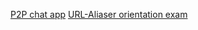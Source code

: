<a href="https://github.com/csengeszollar/p2p-chat">P2P chat app</a>
<a href="https://github.com/green-fox-academy/csengeszollar/tree/master/url-aliaser">URL-Aliaser orientation exam</a>
